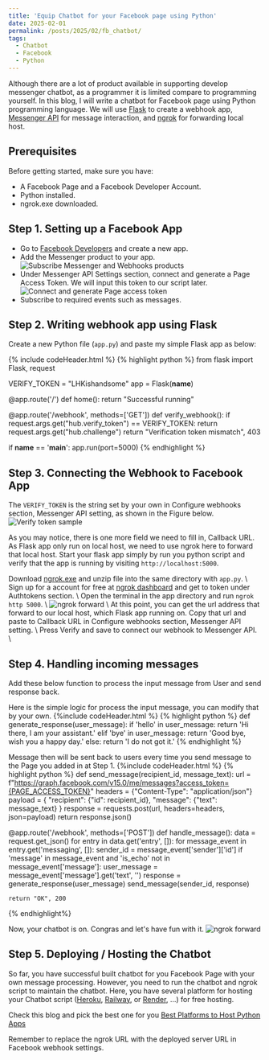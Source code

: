 ```yaml
---
title: 'Equip Chatbot for your Facebook page using Python'
date: 2025-02-01
permalink: /posts/2025/02/fb_chatbot/
tags:
  - Chatbot
  - Facebook
  - Python
---
```


Although there are a lot of product available in supporting develop messenger chatbot, as a programmer it is limited compare to programming yourself. In this blog, I will write a chatbot for Facebook page using Python programming language. We will use [Flask](https://flask.palletsprojects.com/en/stable/) to create a webhook app, [Messenger API](https://developers.facebook.com/docs/messenger-platform/) for message interaction, and [ngrok](https://ngrok.com/) for forwarding local host.

## Prerequisites
Before getting started, make sure you have:
- A Facebook Page and a Facebook Developer Account.
- Python installed.
- ngrok.exe downloaded.

## Step 1. Setting up a Facebook App
- Go to [Facebook Developers](https://developers.facebook.com/) and create a new app.
- Add the Messenger product to your app.
![Subscribe Messenger and Webhooks products]({{site.baseurl}}\images\blog\fb_chatbot\fb_chatbot_4.png)
- Under Messenger API Settings section, connect and generate a Page Access Token. We will input this token to our script later.
![Connect and generate Page access token]({{site.baseurl}}\images\blog\fb_chatbot\fb_chatbot_5.png)
- Subscribe to required events such as messages.

## Step 2. Writing webhook app using Flask
Create a new Python file (`app.py`) and paste my simple Flask app as below:


{% include codeHeader.html %}
{% highlight python %}
from flask import Flask, request

VERIFY_TOKEN = "LHKishandsome"
app = Flask(__name__)

@app.route('/')
def home():
    return "Successful running"

@app.route('/webhook', methods=['GET'])
def verify_webhook():
    if request.args.get("hub.verify_token") == VERIFY_TOKEN:
        return request.args.get("hub.challenge")
    return "Verification token mismatch", 403

if __name__ == '__main__':
    app.run(port=5000)
{% endhighlight %}

## Step 3. Connecting the Webhook to Facebook App
The `VERIFY_TOKEN` is the string set by your own in Configure webhooks section, Messenger API setting, as shown in the Figure below.
![Verify token sample]({{site.baseurl}}\images\blog\fb_chatbot\fb_chatbot_1.png)

As you may notice, there is one more field we need to fill in, Callback URL. As Flask app only run on local host, we need to use ngrok here to forward that local host. Start your flask app simply by run you python script and verify that the app is running by visiting `http://localhost:5000`.

Download [ngrok.exe](https://ngrok.com/downloads/windows?tab=download) and unzip file into the same directory with `app.py`. \\
Sign up for a account for free at [ngrok dashboard](https://dashboard.ngrok.com/authtokens) and get to token under Authtokens section. \\
Open the terminal in the app directory and run `ngrok http 5000`. \\
![ngrok forward]({{site.baseurl}}\images\blog\fb_chatbot\fb_chatbot_2.png) \\
At this point, you can get the url address that forward to our local host, which Flask app running on. Copy that url and paste to Callback URL in Configure webhooks section, Messenger API setting. \\
Press Verify and save to connect our webhook to Messenger API. \\

## Step 4. Handling incoming messages
Add these below function to process the input message from User and send response back.

Here is the simple logic for process the input message, you can modify that by your own.
{%include codeHeader.html %}
{% highlight python %}
def generate_response(user_message):
    if 'hello' in user_message:
        return 'Hi there, I am your assistant.'
    elif 'bye' in user_message:
        return 'Good bye, wish you a happy day.'
    else:
        return 'I do not got it.'
{% endhighlight %}

Message then will be sent back to users every time you send message to the Page you added in at Step 1.
{%include codeHeader.html %}
{% highlight python %}
def send_message(recipient_id, message_text):
    url = f"https://graph.facebook.com/v15.0/me/messages?access_token={PAGE_ACCESS_TOKEN}"
    headers = {"Content-Type": "application/json"}
    payload = {
        "recipient": {"id": recipient_id},
        "message": {"text": message_text}
    }
    response = requests.post(url, headers=headers, json=payload)
    return response.json()

@app.route('/webhook', methods=['POST'])
def handle_message():
    data = request.get_json()
    for entry in data.get('entry', []):
        for message_event in entry.get('messaging', []):
            sender_id = message_event['sender']['id']
            if 'message' in message_event and 'is_echo' not in message_event['message']:
                user_message = message_event['message'].get('text', '')
                response = generate_response(user_message)
                send_message(sender_id, response)

    return "OK", 200
{% endhighlight%}

Now, your chatbot is on. Congras and let's have fun with it.
![ngrok forward]({{site.baseurl}}\images\blog\fb_chatbot\fb_chatbot_3.png)

## Step 5. Deploying / Hosting the Chatbot

So far, you have successful built chatbot for you Facebook Page with your own message processing. However, you need to run the chatbot and ngrok script to maintain the chatbot. Here, you have several platform for hosting your Chatbot script ([Heroku](https://www.heroku.com/), [Railway](https://railway.com/), or [Render](https://render.com/), ...) for free hosting. 

Check this blog and pick the best one for you [Best Platforms to Host Python Apps](https://www.python-engineer.com/posts/hosting-platforms-for-python/)

Remember to replace the ngrok URL with the deployed server URL in Facebook webhook settings.